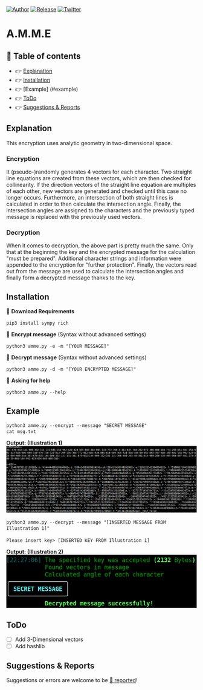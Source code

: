 [![Author](https://img.shields.io/badge/author-Pulsar7-lightgrey.svg?colorB=9900cc&style=flat-square)](https://github.com/Pulsar7)
[![Release](https://img.shields.io/github/release/dmhendricks/file-icon-vectors.svg?style=flat-square)](https://github.com/Pulsar7/A.M.M.E/releases)
[![Twitter](https://img.shields.io/twitter/url/https/github.com/dmhendricks/file-icon-vectors.svg?style=social)](https://twitter.com/SevenPulsar)

# A.M.M.E

## :pushpin: Table of contents

* :point_right: [Explanation](#explanation)
* :point_right: [Installation](#installation)
* :point_right: [Example] (#example)
* :point_right: [ToDo](#todo)
* :point_right: [Suggestions & Reports](#suggestions--reports)

## Explanation

This encryption uses analytic geometry in two-dimensional space. 

### Encryption

It (pseudo-)randomly generates 4 vectors for each character. Two straight line equations are created from these vectors, which are then checked for collinearity. If the direction vectors of the straight line equation are multiples of each other, new vectors are generated and checked until this case no longer occurs. Furthermore, an intersection of both straight lines is calculated in order to then calculate the intersection angle. Finally, the intersection angles are assigned to the characters and the previously typed message is replaced with the previously used vectors.

### Decryption

When it comes to decryption, the above part is pretty much the same. Only that at the beginning the key and the encrypted message for the calculation "must be prepared". Additional character strings and information were appended to the encryption for "further protection". Finally, the vectors read out from the message are used to calculate the intersection angles and finally form a decrypted message thanks to the key.

## Installation

:small_orange_diamond: **Download Requirements**

    pip3 install sympy rich
    
:small_orange_diamond: **Encrypt message** (Syntax without advanced settings)

    python3 amme.py -e -m "[YOUR MESSAGE]"
    
:small_orange_diamond: **Decrypt message** (Syntax without advanced settings)

    python3 amme.py -d -m "[YOUR ENCRYPTED MESSAGE]"
    
:small_orange_diamond: **Asking for help**

    python3 amme.py --help

## Example

    python3 amme.py --encrypt --message "SECRET MESSAGE"
    cat msg.txt
**Output: (Illustration 1)**
![Example 1](https://github.com/Pulsar7/A.M.M.E/blob/main/example1.png)
    
    python3 amme.py --decrypt --message "[INSERTED MESSAGE FROM Illustration 1]"
    
    Please insert key> [INSERTED KEY FROM Illustration 1]
    
**Output: (Illustration 2)**
![Example 2](https://github.com/Pulsar7/A.M.M.E/blob/main/example2.png)

## ToDo

- [ ] Add 3-Dimensional vectors
- [ ] Add hashlib

## Suggestions & Reports

Suggestions or errors are welcome to be [:link: reported](https://github.com/Pulsar7/A.M.M.E/issues)!
